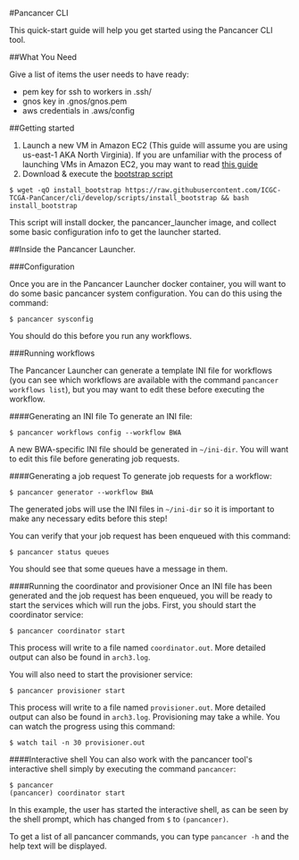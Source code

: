 #Pancancer CLI

This quick-start guide will help you get started using the Pancancer CLI tool.

##What You Need

Give a list of items the user needs to have ready:
* pem key for ssh to workers in .ssh/
* gnos key in .gnos/gnos.pem
* aws credentials in .aws/config

##Getting started

1. Launch a new VM in Amazon EC2 (This guide will assume you are using us-east-1 AKA North Virginia). If you are unfamiliar with the process of launching VMs in Amazon EC2, you may want to read [this guide](http://docs.aws.amazon.com/AWSEC2/latest/UserGuide/LaunchingAndUsingInstances.html)
2. Download & execute the [bootstrap script](scripts/install_bootstrap)
```
$ wget -qO install_bootstrap https://raw.githubusercontent.com/ICGC-TCGA-PanCancer/cli/develop/scripts/install_bootstrap && bash install_bootstrap
```
This script will install docker, the pancancer_launcher image, and collect some basic configuration info to get the launcher started.

##Inside the Pancancer Launcher.

###Configuration

Once you are in the Pancancer Launcher docker container, you will want to do some basic pancancer system configuration. You can do this using the command:
```
$ pancancer sysconfig
```
You should do this before you run any workflows.


###Running workflows

The Pancancer Launcher can generate a template INI file for workflows (you can see which workflows are available with the command `pancancer workflows list`), but you may want to edit these before executing the workflow.

####Generating an INI file
To generate an INI file:
```
$ pancancer workflows config --workflow BWA
```

A new BWA-specific INI file should be generated in `~/ini-dir`. You will want to edit this file before generating job requests.

####Generating a job request
To generate job requests for a workflow:
```
$ pancancer generator --workflow BWA
```
The generated jobs will use the INI files in `~/ini-dir` so it is important to make any necessary edits before this step!

You can verify that your job request has been enqueued with this command:
```
$ pancancer status queues
```
You should see that some queues have a message in them.

####Running the coordinator and provisioner
Once an INI file has been generated and the job request has been enqueued, you will be ready to start the services which will run the jobs. First, you should start the coordinator service:

```
$ pancancer coordinator start
```
This process will write to a file named `coordinator.out`. More detailed output can also be found in `arch3.log`.

You will also need to start the provisioner service:
```
$ pancancer provisioner start
```
This process will write to a file named `provisioner.out`. More detailed output can also be found in `arch3.log`. Provisioning may take a while. You can watch the progress using this command:
```
$ watch tail -n 30 provisioner.out
```

####Interactive shell
You can also work with the pancancer tool's interactive shell simply by executing the command `pancancer`:
```
$ pancancer
(pancancer) coordinator start
```
In this example, the user has started the interactive shell, as can be seen by the shell prompt, which has changed from `$` to `(pancancer)`.

To get a list of all pancancer commands, you can type `pancancer -h` and the help text will be displayed.
